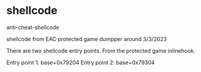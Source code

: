 # shellcode
anti-cheat-shellcode

shellcode from EAC protected game dumpper around 3/3/2023

There are two shellcode entry points. From the protected game inlinehook.

Entry point 1: base+0x79204
Entry point 2: base+0x79304

